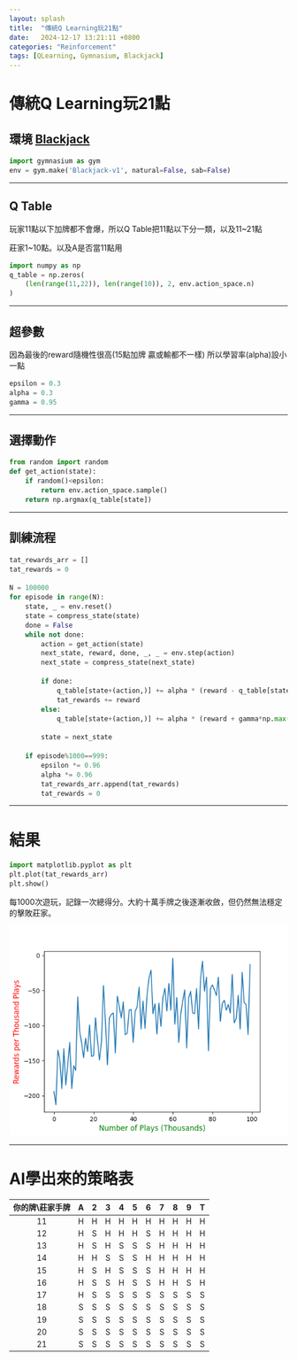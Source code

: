 ```yaml
---
layout: splash
title:  "傳統Q Learning玩21點"
date:   2024-12-17 13:21:11 +0800
categories: "Reinforcement"
tags: [QLearning, Gymnasium, Blackjack]
---
```

# 傳統Q Learning玩21點

## 環境 [Blackjack][Blackjack]

```python
import gymnasium as gym
env = gym.make('Blackjack-v1', natural=False, sab=False)
```

---
## Q Table

玩家11點以下加牌都不會爆，所以Q Table把11點以下分一類，以及11~21點

莊家1~10點。以及A是否當11點用

```python
import numpy as np
q_table = np.zeros(
    (len(range(11,22)), len(range(10)), 2, env.action_space.n)
)
```

---
## 超參數

因為最後的reward隨機性很高(15點加牌 贏或輸都不一樣)
所以學習率(alpha)設小一點

```python
epsilon = 0.3
alpha = 0.3
gamma = 0.95
```
---
## 選擇動作

```python
from random import random
def get_action(state):
    if random()<epsilon:
        return env.action_space.sample()
    return np.argmax(q_table[state])
```
---
## 訓練流程
```python
tat_rewards_arr = []
tat_rewards = 0

N = 100000
for episode in range(N):
    state, _ = env.reset()
    state = compress_state(state)
    done = False
    while not done:
        action = get_action(state)
        next_state, reward, done, _, _ = env.step(action)
        next_state = compress_state(next_state)

        if done:
            q_table[state+(action,)] += alpha * (reward - q_table[state+(action,)])
            tat_rewards += reward
        else:
            q_table[state+(action,)] += alpha * (reward + gamma*np.max(q_table[next_state]) - q_table[state+(action,)])

        state = next_state

    if episode%1000==999:
        epsilon *= 0.96
        alpha *= 0.96
        tat_rewards_arr.append(tat_rewards)
        tat_rewards = 0
```
---
# 結果
```python
import matplotlib.pyplot as plt
plt.plot(tat_rewards_arr)
plt.show()
```
每1000次遊玩，記錄一次總得分。大約十萬手牌之後逐漸收斂，但仍然無法穩定的擊敗莊家。


![](/assets/images/q_table_bj.png)

[Blackjack]: https://gymnasium.farama.org/environments/toy_text/blackjack/

---
# AI學出來的策略表

| 你的牌\莊家手牌 | A  | 2  | 3  | 4  | 5  | 6  | 7  | 8  | 9  | T  |
|:---------------:|:--:|:--:|:--:|:--:|:--:|:--:|:--:|:--:|:--:|:--:|
|       11       | H  | H  | H  | H  | H  | H  | H  | H  | H  | H  |
|       12       | H  | S  | H  | H  | H  | S  | H  | H  | H  | H  |
|       13       | H  | S  | H  | S  | S  | S  | H  | H  | H  | H  |
|       14       | H  | H  | S  | S  | S  | H  | H  | H  | H  | H  |
|       15       | H  | S  | H  | S  | S  | S  | H  | H  | H  | H  |
|       16       | H  | S  | S  | H  | S  | S  | H  | H  | S  | H  |
|       17       | H  | S  | S  | S  | S  | S  | S  | S  | S  | S  |
|       18       | S  | S  | S  | S  | S  | S  | S  | S  | S  | S  |
|       19       | S  | S  | S  | S  | S  | S  | S  | S  | S  | S  |
|       20       | S  | S  | S  | S  | S  | S  | S  | S  | S  | S  |
|       21       | S  | S  | S  | S  | S  | S  | S  | S  | S  | S  |
